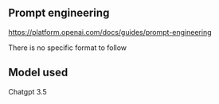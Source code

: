 ## Prompt engineering

https://platform.openai.com/docs/guides/prompt-engineering

There is no specific format to follow 

## Model used
Chatgpt 3.5